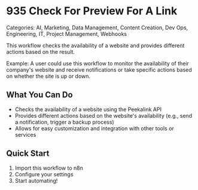 # 935 Check For Preview For A Link

Categories: AI, Marketing, Data Management, Content Creation, Dev Ops, Engineering, IT, Project Management, Webhooks

This workflow checks the availability of a website and provides different actions based on the result.

Example: A user could use this workflow to monitor the availability of their company's website and receive notifications or take specific actions based on whether the site is up or down.

## What You Can Do
- Checks the availability of a website using the Peekalink API
- Provides different actions based on the website's availability (e.g., send a notification, trigger a backup process)
- Allows for easy customization and integration with other tools or services

## Quick Start
1. Import this workflow to n8n
2. Configure your settings
3. Start automating!


